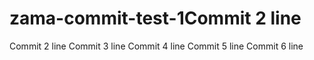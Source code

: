 # zama-commit-test-1Commit 2 line
Commit 2 line
Commit 3 line
Commit 4 line
Commit 5 line
Commit 6 line
